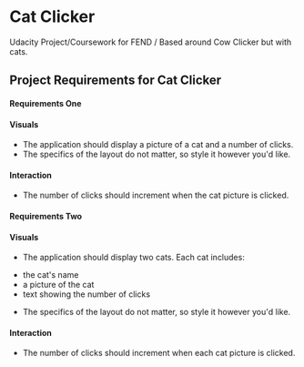 # Cat Clicker

Udacity Project/Coursework for FEND / Based around Cow Clicker but with cats.

## Project Requirements for Cat Clicker

#### Requirements One

#### Visuals

* The application should display a picture of a cat and a number of clicks.
* The specifics of the layout do not matter, so style it however you'd like.

#### Interaction

* The number of clicks should increment when the cat picture is clicked.

#### Requirements Two

#### Visuals

* The application should display two cats. Each cat includes:
- the cat's name
- a picture of the cat
- text showing the number of clicks
* The specifics of the layout do not matter, so style it however you'd like.

#### Interaction

* The number of clicks should increment when each cat picture is clicked.
